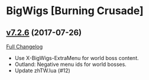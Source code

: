 # BigWigs [Burning Crusade]

## [v7.2.6](https://github.com/BigWigsMods/BigWigs_BurningCrusade/tree/v7.2.6) (2017-07-26)
[Full Changelog](https://github.com/BigWigsMods/BigWigs_BurningCrusade/compare/v7.2.5...v7.2.6)

- Use X-BigWigs-ExtraMenu for world boss content.  
- Outland: Negative menu ids for world bosses.  
- Update zhTW.lua (#12)  
